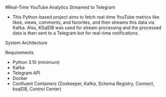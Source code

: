 #Real-Time YouTube Analytics Streamed to Telegram
* This Python-based project aims to fetch real-time YouTube metrics like likes, views, comments, and favorites, and then streams this data via Kafka. Also, KSqlDB was used for stream processing and the processed data is then sent to a Telegram bot for real-time notifications.

System Architecture




Requirements
* Python 3.10 (minimum)
* Kafka
* Telegram API
* Docker
* Confluent Containers (Zookeeper, Kafka, Schema Registry, Connect, ksqlDB, Control Center)
